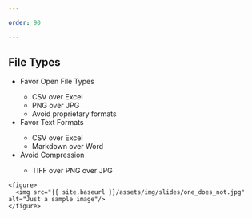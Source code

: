 ```yaml
---

order: 90

---
```


## File Types

<div>
  <div class="small two-col left">
    <ul>
      <li>Favor Open File Types</li>
      <ul>
        <li>CSV over Excel</li>
        <li>PNG over JPG</li>
        <li>Avoid proprietary formats</li>
      </ul>
      <li>Favor Text Formats</li>
      <ul>
        <li>CSV over Excel</li>
        <li>Markdown over Word</li>
      </ul>
      <li>Avoid Compression</li>
      <ul>
        <li>TIFF over PNG over JPG</li>
      </ul>
    </ul>
  </div>
  
  <div class="two-col right">
  
    <figure>
      <img src="{{ site.baseurl }}/assets/img/slides/one_does_not.jpg" alt="Just a sample image"/>
    </figure>
  
  </div>
</div>






